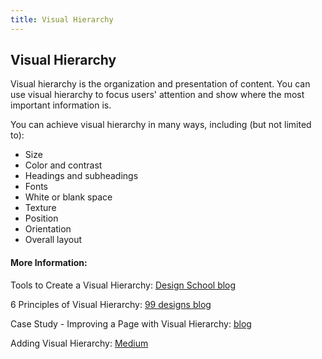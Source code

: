 ```yaml
---
title: Visual Hierarchy
---
```

## Visual Hierarchy

Visual hierarchy is the organization and presentation of content. You can use visual hierarchy to focus users' attention and show where the most important information is.

You can achieve visual hierarchy in many ways, including (but not limited to):

* Size
* Color and contrast
* Headings and subheadings
* Fonts
* White or blank space
* Texture
* Position
* Orientation
* Overall layout

#### More Information:

Tools to Create a Visual Hierarchy: <a href='https://designschool.canva.com/blog/visual-hierarchy/' target='_blank' rel='nofollow'>Design School blog</a>

6 Principles of Visual Hierarchy: <a href='https://99designs.com/blog/tips/6-principles-of-visual-hierarchy/' target='_blank' rel='nofollow'>99 designs blog</a>

Case Study - Improving a Page with Visual Hierarchy: <a href='http://blog.formedfunction.com/post/3029763425/on-visual-hierarchy' target='_blank' rel='nofollow'>blog</a>

Adding Visual Hierarchy: <a href='https://medium.com/designed-thought/8-ways-to-add-visual-hierarchy-8820be73218a/' target='_blank'>Medium</a>
